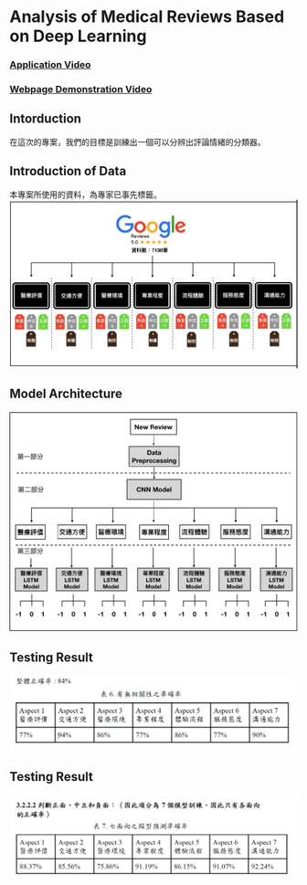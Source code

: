 # Analysis of Medical Reviews Based on Deep Learning

### [Application Video](https://youtu.be/rQpl_qYP_lc/ "Title")  
### [Webpage Demonstration Video](https://youtu.be/NPB3eozivJQ/ "Title")  

## Intorduction
在這次的專案，我們的目標是訓練出一個可以分辨出評論情緒的分類器。

## Introduction of Data
本專案所使用的資料，為專家已事先標籤。
![](/images/data_intro.jpg)

## Model Architecture
![](/images/model_architecture.jpg)

## Testing Result
![](/images/Accracy_1.jpg)

## Testing Result
![](/images/Accracy_2.jpg)  

